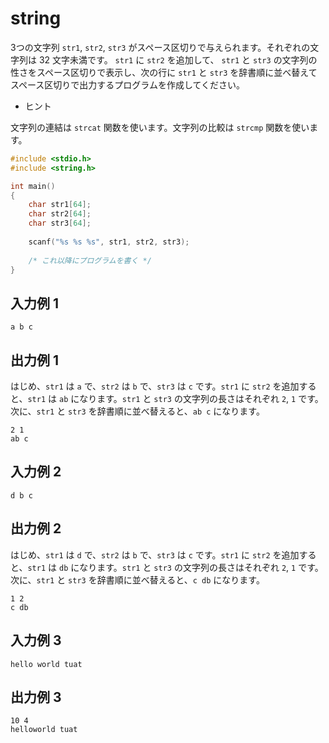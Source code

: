 # string

3つの文字列 `str1`, `str2`, `str3` がスペース区切りで与えられます。それぞれの文字列は 32 文字未満です。 `str1` に `str2` を追加して、 `str1` と `str3` の文字列の性さをスペース区切りで表示し、次の行に `str1` と `str3` を辞書順に並べ替えてスペース区切りで出力するプログラムを作成してください。

* ヒント

文字列の連結は `strcat` 関数を使います。文字列の比較は `strcmp` 関数を使います。

```c
#include <stdio.h>
#include <string.h>

int main()
{
    char str1[64];
    char str2[64];
    char str3[64];
  
    scanf("%s %s %s", str1, str2, str3);
  
    /* これ以降にプログラムを書く */
}
```

## 入力例 1

```
a b c
```

## 出力例 1

はじめ、`str1` は `a` で、`str2` は `b` で、`str3` は `c` です。`str1` に `str2` を追加すると、`str1` は `ab` になります。`str1` と `str3` の文字列の長さはそれぞれ `2`, `1` です。次に、`str1` と `str3` を辞書順に並べ替えると、`ab c` になります。

```
2 1
ab c
```

## 入力例 2

```
d b c
```

## 出力例 2

はじめ、`str1` は `d` で、`str2` は `b` で、`str3` は `c` です。`str1` に `str2` を追加すると、`str1` は `db` になります。`str1` と `str3` の文字列の長さはそれぞれ `2`, `1` です。次に、`str1` と `str3` を辞書順に並べ替えると、`c db` になります。

```
1 2
c db
```

## 入力例 3

```
hello world tuat
```

## 出力例 3

```
10 4
helloworld tuat
```